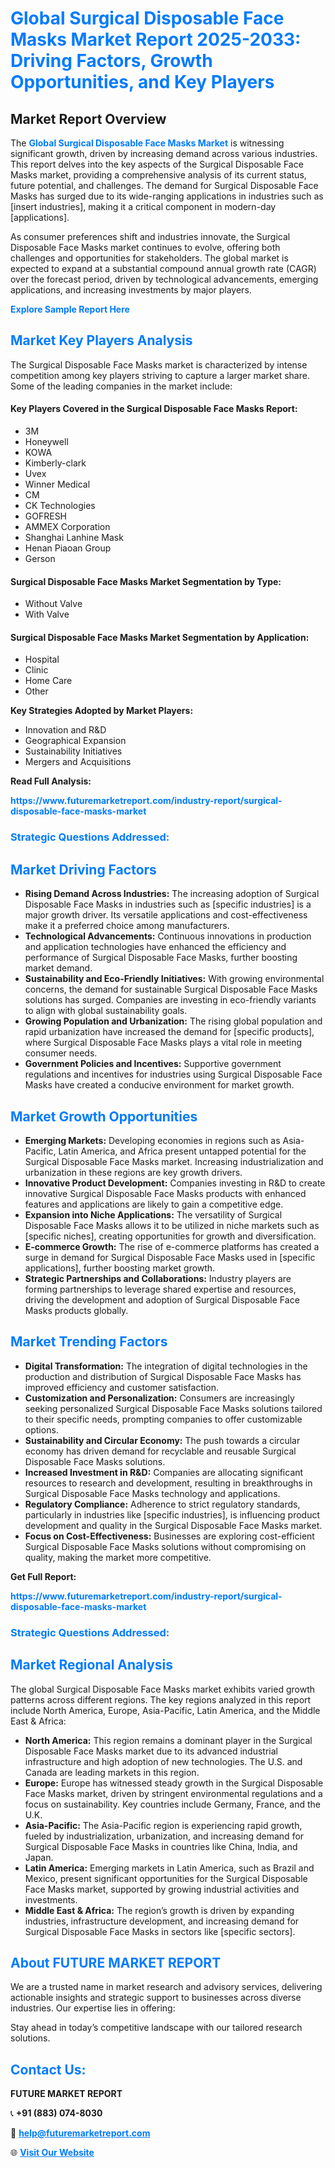 <h1 style="color: #007BFF;">Global Surgical Disposable Face Masks Market Report 2025-2033: Driving Factors, Growth Opportunities, and Key Players</h1>

<section id="overview">
<h2>Market Report Overview</h2>
<p>The <a href="https://www.futuremarketreport.com/industry-report/surgical-disposable-face-masks-market" style="color: #007BFF; text-decoration: none;"><strong>Global Surgical Disposable Face Masks Market</strong></a> is witnessing significant growth, driven by increasing demand across various industries. This report delves into the key aspects of the Surgical Disposable Face Masks market, providing a comprehensive analysis of its current status, future potential, and challenges. The demand for Surgical Disposable Face Masks has surged due to its wide-ranging applications in industries such as [insert industries], making it a critical component in modern-day [applications].</p>
<p>As consumer preferences shift and industries innovate, the Surgical Disposable Face Masks market continues to evolve, offering both challenges and opportunities for stakeholders. The global market is expected to expand at a substantial compound annual growth rate (CAGR) over the forecast period, driven by technological advancements, emerging applications, and increasing investments by major players.</p>
</section>

<section id="overview">
<p><a href="https://www.futuremarketreport.com/request-sample/reportId=25949" style="color: #007BFF; text-decoration: none;"><strong>Explore Sample Report Here</strong></a></p>
</section>

<section id="key-players">
<h2 style="color: #007BFF;">Market Key Players Analysis</h2>
<p>The Surgical Disposable Face Masks market is characterized by intense competition among key players striving to capture a larger market share. Some of the leading companies in the market include:</p>
<h4>Key Players Covered in the Surgical Disposable Face Masks Report:</h4>
<ul><li>3M</li><li>Honeywell</li><li>KOWA</li><li>Kimberly-clark</li><li>Uvex</li><li>Winner Medical</li><li>CM</li><li>CK Technologies</li><li>GOFRESH</li><li>AMMEX Corporation</li><li>Shanghai Lanhine Mask</li><li>Henan Piaoan Group</li><li>Gerson</li></ul>
<h4>Surgical Disposable Face Masks Market Segmentation by Type:</h4>
<ul><li>Without Valve</li><li>With Valve</li></ul>

<h4>Surgical Disposable Face Masks Market Segmentation by Application:</h4>
<ul><li>Hospital</li><li>Clinic</li><li>Home Care</li><li>Other</li></ul>
<p><strong>Key Strategies Adopted by Market Players:</strong></p>
<ul>
<li>Innovation and R&D</li>
<li>Geographical Expansion</li>
<li>Sustainability Initiatives</li>
<li>Mergers and Acquisitions</li>
</ul>
</section>

<section>
<p><strong>Read Full Analysis: </strong></p><a href="https://www.futuremarketreport.com/industry-report/surgical-disposable-face-masks-market" style="color: #007BFF; text-decoration: none;"><strong>https://www.futuremarketreport.com/industry-report/surgical-disposable-face-masks-market</strong></a>
<h3 style="color: #007BFF;">Strategic Questions Addressed:</h3>
</section>

<section id="driving-factors">
<h2 style="color: #007BFF;">Market Driving Factors</h2>
<ul>
<li><strong>Rising Demand Across Industries:</strong> The increasing adoption of Surgical Disposable Face Masks in industries such as [specific industries] is a major growth driver. Its versatile applications and cost-effectiveness make it a preferred choice among manufacturers.</li>
<li><strong>Technological Advancements:</strong> Continuous innovations in production and application technologies have enhanced the efficiency and performance of Surgical Disposable Face Masks, further boosting market demand.</li>
<li><strong>Sustainability and Eco-Friendly Initiatives:</strong> With growing environmental concerns, the demand for sustainable Surgical Disposable Face Masks solutions has surged. Companies are investing in eco-friendly variants to align with global sustainability goals.</li>
<li><strong>Growing Population and Urbanization:</strong> The rising global population and rapid urbanization have increased the demand for [specific products], where Surgical Disposable Face Masks plays a vital role in meeting consumer needs.</li>
<li><strong>Government Policies and Incentives:</strong> Supportive government regulations and incentives for industries using Surgical Disposable Face Masks have created a conducive environment for market growth.</li>
</ul>
</section>

<section id="growth-opportunities">
<h2 style="color: #007BFF;">Market Growth Opportunities</h2>
<ul>
<li><strong>Emerging Markets:</strong> Developing economies in regions such as Asia-Pacific, Latin America, and Africa present untapped potential for the Surgical Disposable Face Masks market. Increasing industrialization and urbanization in these regions are key growth drivers.</li>
<li><strong>Innovative Product Development:</strong> Companies investing in R&D to create innovative Surgical Disposable Face Masks products with enhanced features and applications are likely to gain a competitive edge.</li>
<li><strong>Expansion into Niche Applications:</strong> The versatility of Surgical Disposable Face Masks allows it to be utilized in niche markets such as [specific niches], creating opportunities for growth and diversification.</li>
<li><strong>E-commerce Growth:</strong> The rise of e-commerce platforms has created a surge in demand for Surgical Disposable Face Masks used in [specific applications], further boosting market growth.</li>
<li><strong>Strategic Partnerships and Collaborations:</strong> Industry players are forming partnerships to leverage shared expertise and resources, driving the development and adoption of Surgical Disposable Face Masks products globally.</li>
</ul>
</section>

<section id="trending-factors">
<h2 style="color: #007BFF;">Market Trending Factors</h2>
<ul>
<li><strong>Digital Transformation:</strong> The integration of digital technologies in the production and distribution of Surgical Disposable Face Masks has improved efficiency and customer satisfaction.</li>
<li><strong>Customization and Personalization:</strong> Consumers are increasingly seeking personalized Surgical Disposable Face Masks solutions tailored to their specific needs, prompting companies to offer customizable options.</li>
<li><strong>Sustainability and Circular Economy:</strong> The push towards a circular economy has driven demand for recyclable and reusable Surgical Disposable Face Masks solutions.</li>
<li><strong>Increased Investment in R&D:</strong> Companies are allocating significant resources to research and development, resulting in breakthroughs in Surgical Disposable Face Masks technology and applications.</li>
<li><strong>Regulatory Compliance:</strong> Adherence to strict regulatory standards, particularly in industries like [specific industries], is influencing product development and quality in the Surgical Disposable Face Masks market.</li>
<li><strong>Focus on Cost-Effectiveness:</strong> Businesses are exploring cost-efficient Surgical Disposable Face Masks solutions without compromising on quality, making the market more competitive.</li>
</ul>
</section>

<section>
<p><strong>Get Full Report: </strong></p><a href="https://www.futuremarketreport.com/industry-report/surgical-disposable-face-masks-market" style="color: #007BFF; text-decoration: none;"><strong>https://www.futuremarketreport.com/industry-report/surgical-disposable-face-masks-market</strong></a>
<h3 style="color: #007BFF;">Strategic Questions Addressed:</h3>
</section>


<section id="regional-analysis">
<h2 style="color: #007BFF;">Market Regional Analysis</h2>
<p>The global Surgical Disposable Face Masks market exhibits varied growth patterns across different regions. The key regions analyzed in this report include North America, Europe, Asia-Pacific, Latin America, and the Middle East & Africa:</p>
<ul>
<li><strong>North America:</strong> This region remains a dominant player in the Surgical Disposable Face Masks market due to its advanced industrial infrastructure and high adoption of new technologies. The U.S. and Canada are leading markets in this region.</li>
<li><strong>Europe:</strong> Europe has witnessed steady growth in the Surgical Disposable Face Masks market, driven by stringent environmental regulations and a focus on sustainability. Key countries include Germany, France, and the U.K.</li>
<li><strong>Asia-Pacific:</strong> The Asia-Pacific region is experiencing rapid growth, fueled by industrialization, urbanization, and increasing demand for Surgical Disposable Face Masks in countries like China, India, and Japan.</li>
<li><strong>Latin America:</strong> Emerging markets in Latin America, such as Brazil and Mexico, present significant opportunities for the Surgical Disposable Face Masks market, supported by growing industrial activities and investments.</li>
<li><strong>Middle East & Africa:</strong> The region’s growth is driven by expanding industries, infrastructure development, and increasing demand for Surgical Disposable Face Masks in sectors like [specific sectors].</li>
</ul>
</section>

<footer>
<h2 style="color: #007BFF;">About FUTURE MARKET REPORT</h2>
<p>We are a trusted name in market research and advisory services, delivering actionable insights and strategic support to businesses across diverse industries. Our expertise lies in offering:</p>

<p>Stay ahead in today’s competitive landscape with our tailored research solutions.</p>

<h2 style="color: #007BFF;">Contact Us:</h2>
<p><strong>FUTURE MARKET REPORT</strong></p>
<p>📞 <strong>+91 (883) 074-8030</strong></p>
<p>📧 <strong><a href="mailto:help@futuremarketreport.com" style="color: #007BFF;">help@futuremarketreport.com</a></strong></p>
<p>🌐 <strong><a href="https://www.futuremarketreport.com/" style="color: #007BFF;">Visit Our Website</a></strong></p>
</footer>